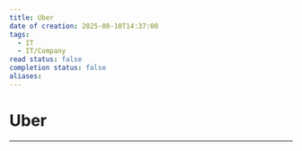 ```yaml
---
title: Uber
date of creation: 2025-08-10T14:37:00
tags:
  - IT
  - IT/Company
read status: false
completion status: false
aliases:
---
```

# Uber
---
